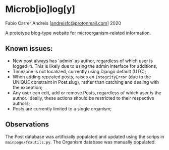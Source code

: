 # Microb[io]log[y]

Fabio Carrer Andreis [andreisfc@protonmail.com]
2020

A prototype blog-type website for microorganism-related information. 

## Known issues:
 - New post always has 'admin' as author, regardless of which user is logged in. This is likely due to using the admin interface for additions;
 - Timezone is not localized, currently using Django default (UTC);
 - When adding repeated posts, raises an `IntegrityError` (due to the UNIQUE constraint in Post.slug), rather than catching and dealing with the exception;
 - Any user can edit, add or remove Posts, regardless of which user is the author. Ideally, these actions should be restricted to their respective authors;
 - Posts are currently limited to a single organism;

## Observations
The Post database was artificially populated and updated using the scrips in `mainpage/fcautils.py`. The Organism database was manually populated.

